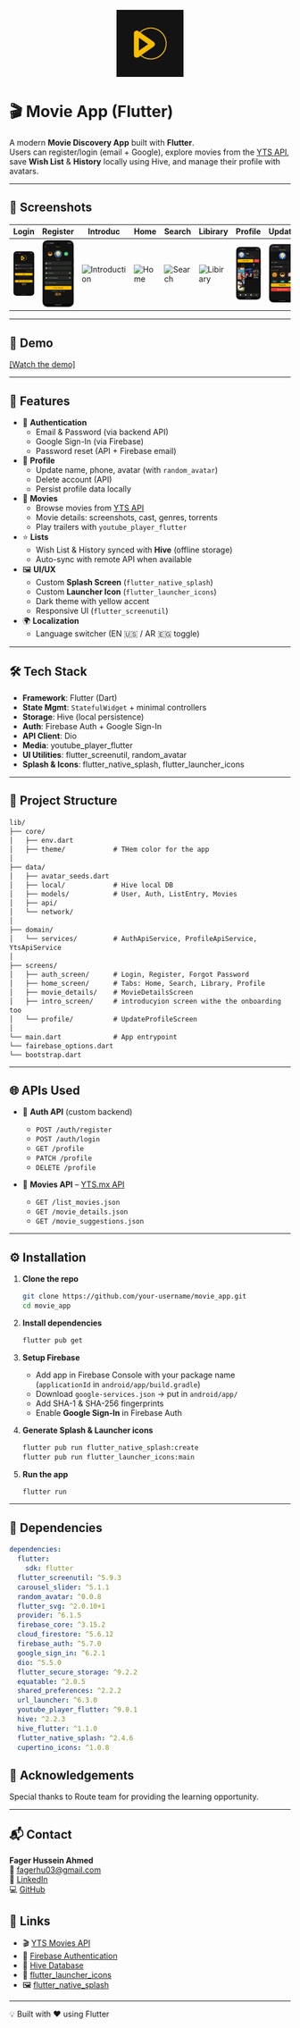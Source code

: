 <p align="center">
  <img src="assets\screenshot\img.png" alt="Movie_App Logo" width="120"/>
</p>

# 🎬 Movie App (Flutter)

A modern **Movie Discovery App** built with **Flutter**.  
Users can register/login (email + Google), explore movies from the [YTS API](https://yts.mx/api), save **Wish List** & **History** locally using Hive, and manage their profile with avatars.

---
## 📸 Screenshots

| Login | Register |Introduc| Home | Search | Libirary | Profile | Update |
|--------|-------|----------|------|---------|---------|---------|---------|
| ![Login](assets/screenshot/login_screenshot.png) | ![Register](assets/screenshot/reg_screenshot.png) | ![Introduction](assets/screenshot/inrto_screenshot.png) | ![Home](assets/screenshot/home_screenshot.png) |![Search](assets/screenshot/search_screenshot.png) |![Libirary](assets/screenshot/library_screenshot.png) |![Profile](assets/screenshot/profile_screnshot.png) |![Update](assets/screenshot/update_screenshot.png) |

---

## 🎥 Demo

[[Watch the demo]](https://github.com/fagerhu03/movie_app/blob/master/assets/screenshot/movie_app_demo.mkv)

---
## 🚀 Features

- 🔐 **Authentication**
  - Email & Password (via backend API)
  - Google Sign-In (via Firebase)
  - Password reset (API + Firebase email)
- 👤 **Profile**
  - Update name, phone, avatar (with `random_avatar`)
  - Delete account (API)
  - Persist profile data locally
- 🎥 **Movies**
  - Browse movies from [YTS API](https://yts.mx/api)
  - Movie details: screenshots, cast, genres, torrents
  - Play trailers with `youtube_player_flutter`
- ⭐ **Lists**
  - Wish List & History synced with **Hive** (offline storage)
  - Auto-sync with remote API when available
- 🖼️ **UI/UX**
  - Custom **Splash Screen** (`flutter_native_splash`)
  - Custom **Launcher Icon** (`flutter_launcher_icons`)
  - Dark theme with yellow accent
  - Responsive UI (`flutter_screenutil`)
- 🌍 **Localization**
  - Language switcher (EN 🇺🇸 / AR 🇪🇬 toggle)

---

## 🛠️ Tech Stack

- **Framework**: Flutter (Dart)
- **State Mgmt**: `StatefulWidget` + minimal controllers
- **Storage**: Hive (local persistence)
- **Auth**: Firebase Auth + Google Sign-In
- **API Client**: Dio
- **Media**: youtube_player_flutter
- **UI Utilities**: flutter_screenutil, random_avatar
- **Splash & Icons**: flutter_native_splash, flutter_launcher_icons

---

## 📂 Project Structure

```plaintext
lib/
├── core/
│   ├── env.dart
│   ├── theme/            # THem color for the app 
│
├── data/
│   ├── avatar_seeds.dart
│   ├── local/            # Hive local DB
│   ├── models/           # User, Auth, ListEntry, Movies
│   ├── api/          
│   └── network/
│
├── domain/
│   └── services/         # AuthApiService, ProfileApiService, YtsApiService
│
├── screens/
│   ├── auth_screen/      # Login, Register, Forgot Password
│   ├── home_screen/      # Tabs: Home, Search, Library, Profile
│   ├── movie_details/    # MovieDetailsScreen
│   ├── intro_screen/     # introducyion screen withe the onboarding too 
│   └── profile/          # UpdateProfileScreen
│
└── main.dart             # App entrypoint
└── fairebase_options.dart             
└── bootstrap.dart          
```

---

## 🌐 APIs Used

- 🔹 **Auth API** (custom backend)  
  - `POST /auth/register`  
  - `POST /auth/login`  
  - `GET /profile`  
  - `PATCH /profile`  
  - `DELETE /profile`  


- 🔹 **Movies API** – [YTS.mx API](https://yts.mx/api)  
  - `GET /list_movies.json`  
  - `GET /movie_details.json`  
  - `GET /movie_suggestions.json`

---



## ⚙️ Installation

1. **Clone the repo**
   ```bash
   git clone https://github.com/your-username/movie_app.git
   cd movie_app
   ```

2. **Install dependencies**
   ```bash
   flutter pub get
   ```

3. **Setup Firebase**
   - Add app in Firebase Console with your package name (`applicationId` in `android/app/build.gradle`)
   - Download `google-services.json` → put in `android/app/`
   - Add SHA-1 & SHA-256 fingerprints
   - Enable **Google Sign-In** in Firebase Auth

4. **Generate Splash & Launcher icons**
   ```bash
   flutter pub run flutter_native_splash:create
   flutter pub run flutter_launcher_icons:main
   ```

5. **Run the app**
   ```bash
   flutter run
   ```

---

## 📌 Dependencies

```yaml
dependencies:
  flutter:
    sdk: flutter
  flutter_screenutil: ^5.9.3
  carousel_slider: ^5.1.1
  random_avatar: ^0.0.8
  flutter_svg: ^2.0.10+1
  provider: ^6.1.5
  firebase_core: ^3.15.2
  cloud_firestore: ^5.6.12
  firebase_auth: ^5.7.0
  google_sign_in: ^6.2.1
  dio: ^5.5.0
  flutter_secure_storage: ^9.2.2
  equatable: ^2.0.5
  shared_preferences: ^2.2.2
  url_launcher: ^6.3.0
  youtube_player_flutter: ^9.0.1
  hive: ^2.2.3
  hive_flutter: ^1.1.0
  flutter_native_splash: ^2.4.6
  cupertino_icons: ^1.0.8

```
## 🙏 Acknowledgements

Special thanks to Route team for providing the learning opportunity.

---

## 📬 Contact

**Fager Hussein Ahmed**  
📧 fagerhu03@gmail.com  
🔗 [LinkedIn](https://www.linkedin.com/in/fagerhu/)  
💻 [GitHub](https://github.com/fagerhu03)


## 🔗 Links

- 🎬 [YTS Movies API](https://yts.mx/api)  
- 🔑 [Firebase Authentication](https://firebase.google.com/docs/auth)  
- 🐝 [Hive Database](https://docs.hivedb.dev/#/)  
- 🎨 [flutter_launcher_icons](https://pub.dev/packages/flutter_launcher_icons)  
- 🖼️ [flutter_native_splash](https://pub.dev/packages/flutter_native_splash)

---

💡 Built with ❤️ using Flutter
